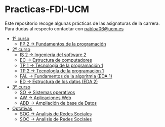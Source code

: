 # Practicas-FDI-UCM
Este repositorio recoge algunas prácticas de las asignaturas de la carrera.
<br>
Para dudas al respecto contactar con pabloa06@ucm.es

- [1º curso](https://github.com/PabloAvg/Practicas-FDI-UCM/tree/main/Primero)
	- [FP 2 -> Fundamentos de la programación](https://github.com/PabloAvg/Practicas-FDI-UCM/tree/main/Primero/FP2/)
- [2º curso](https://github.com/PabloAvg/Practicas-FDI-UCM/tree/main/Segundo)
	- [IS 2 -> Ingenieria del software 2](https://github.com/PabloAvg/Practicas-FDI-UCM/tree/main/Segundo/IS2/)
	- [EC -> Estructura de computadores](https://github.com/PabloAvg/Practicas-FDI-UCM/tree/main/Segundo/EC)
	- [TP 1 -> Tecnología de la programación 1](https://github.com/PabloAvg/Practicas-FDI-UCM/tree/main/Segundo/TP1)
	- [TP 2 -> Tecnología de la programación 1](https://github.com/PabloAvg/Practicas-FDI-UCM/tree/main/Segundo/TP2)
	- [FAL -> Fundamentos de la algoritmia (EDA 1)](https://github.com/PabloAvg/Practicas-FDI-UCM/tree/main/Segundo/FAL)
	- [ED -> Estructura de los datos (EDA 2)](https://github.com/PabloAvg/Practicas-FDI-UCM/tree/main/Segundo/ED)
- [3º curso](https://github.com/PabloAvg/Practicas-FDI-UCM/tree/main/Tercero)	
	- [SO -> Sistemas operativos](https://github.com/PabloAvg/Practicas-FDI-UCM/tree/main/Tercero/SO)
	- [AW -> Aplicaciones Web](https://github.com/PabloAvg/Practicas-FDI-UCM/tree/main/Tercero/AW)
	- [ABD -> Ampliación de base de Datos](https://github.com/PabloAvg/Practicas-FDI-UCM/tree/main/Tercero/ABD)	
- [Optativas](https://github.com/PabloAvg/Practicas-FDI-UCM/tree/main/Optativas)	
	- [SOC -> Analisis de Redes Sociales](https://github.com/PabloAvg/Practicas-FDI-UCM/tree/main/Optativas/SOC)
	- [SOC -> Analisis de Redes Sociales](https://github.com/PabloAvg/Practicas-FDI-UCM/tree/main/Optativas/DVI)
